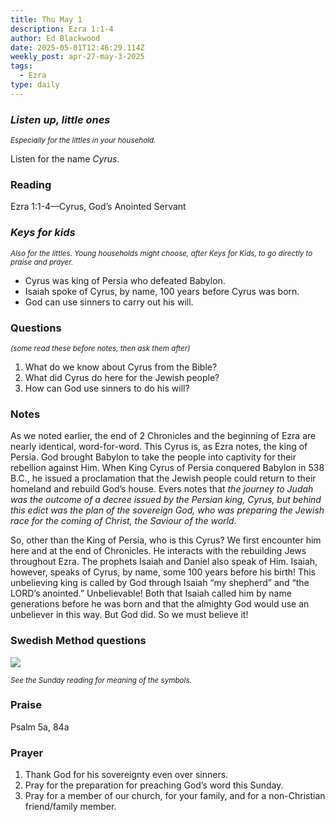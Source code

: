 ```yaml
---
title: Thu May 1
description: Ezra 1:1-4
author: Ed Blackwood
date: 2025-05-01T12:46:29.114Z
weekly_post: apr-27-may-3-2025
tags:
  - Ezra
type: daily
---
```

### *Listen up, little ones*

<div><small><i>Especially for the littles in your household.</i></small></div>

Listen for the name *Cyrus*.

### Reading

Ezra 1:1-4—Cyrus, God’s Anointed Servant

### *Keys for kids*

<div><small><i>Also for the littles. Young households might choose, after Keys for Kids, to go directly to praise and prayer.</i></small></div>

* Cyrus was king of Persia who defeated Babylon.
* Isaiah spoke of Cyrus, by name, 100 years before Cyrus was born.
* God can use sinners to carry out his will.

### Questions

<div><small><i>(some read these before notes, then ask them after)</i></small></div>

1. What do we know about Cyrus from the Bible?
2. What did Cyrus do here for the Jewish people?
3. How can God use sinners to do his will?

### Notes

As we noted earlier, the end of 2 Chronicles and the beginning of Ezra are nearly identical, word-for-word. This Cyrus is, as Ezra notes, the king of Persia. God brought Babylon to take the people into captivity for their rebellion against Him. When King Cyrus of Persia conquered Babylon in 538 B.C., he issued a proclamation that the Jewish people could return to their homeland and rebuild God’s house. Evers notes that *the journey to Judah was the outcome of a decree issued by the Persian king, Cyrus, but behind this edict was the plan of the sovereign God, who was preparing the Jewish race for the coming of Christ, the Saviour of the world*.

So, other than the King of Persia, who is this Cyrus? We first encounter him here and at the end of Chronicles. He interacts with the rebuilding Jews throughout Ezra. The prophets Isaiah and Daniel also speak of Him. Isaiah, however, speaks of Cyrus, by name, some 100 years before his birth! This unbelieving king is called by God through Isaiah “my shepherd” and “the LORD’s anointed.” Unbelievable! Both that Isaiah called him by name generations before he was born and that the almighty God would use an unbeliever in this way. But God did. So we must believe it!

### Swedish Method questions

![](/static/img/family_worship_study_ed-swedish_questions.png)

<div><small><i>See the Sunday reading for meaning of the symbols.</i></small></div>

### Praise

Psalm 5a, 84a

### Prayer

1. Thank God for his sovereignty even over sinners.
2. Pray for the preparation for preaching God’s word this Sunday.
3. Pray for a member of our church, for your family, and for a non-Christian friend/family member.